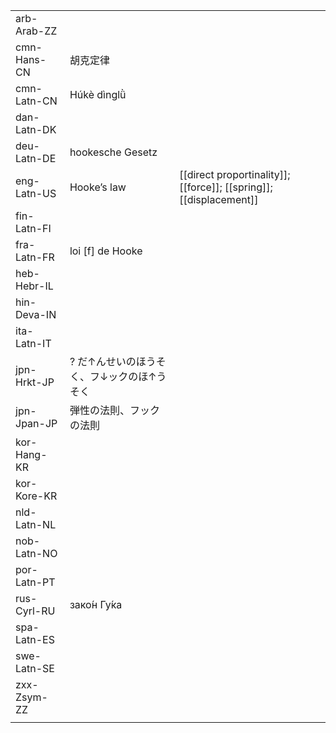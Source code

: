 | | | |
|-|-|-|
| arb-Arab-ZZ |  |  |
| cmn-Hans-CN | 胡克定律 |  |
| cmn-Latn-CN | Húkè dìnglǜ |  |
| dan-Latn-DK |  |  |
| deu-Latn-DE | hookesche Gesetz |  |
| eng-Latn-US | Hooke’s law | [[direct proportinality]]; [[force]]; [[spring]]; [[displacement]] |
| fin-Latn-FI |  |  |
| fra-Latn-FR | loi [f] de Hooke |  |
| heb-Hebr-IL |  |  |
| hin-Deva-IN |  |  |
| ita-Latn-IT |  |  |
| jpn-Hrkt-JP | ? だ↑んせいのほうそく、フ↓ックのほ↑うそく |  |
| jpn-Jpan-JP | 弾性の法則、フックの法則 |  |
| kor-Hang-KR |  |  |
| kor-Kore-KR |  |  |
| nld-Latn-NL |  |  |
| nob-Latn-NO |  |  |
| por-Latn-PT |  |  |
| rus-Cyrl-RU | зако́н Гу́ка |  |
| spa-Latn-ES |  |  |
| swe-Latn-SE |  |  |
| zxx-Zsym-ZZ |  |  |
|  |  |  |
